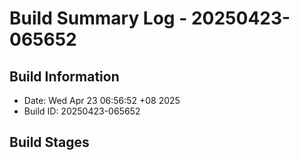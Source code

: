 # Build Summary Log - 20250423-065652

## Build Information
- Date: Wed Apr 23 06:56:52 +08 2025
- Build ID: 20250423-065652

## Build Stages

